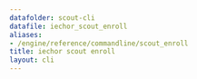 ```yaml
---
datafolder: scout-cli
datafile: iechor_scout_enroll
aliases:
- /engine/reference/commandline/scout_enroll
title: iechor scout enroll
layout: cli
---
```


<!--
This page is automatically generated from iEchor's source code. If you want to
suggest a change to the text that appears here, open a ticket in the source
repository on GitHub:

https://github.com/iechor/scout-cli
-->
